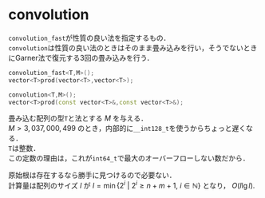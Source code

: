 # convolution
`convolution_fast`が性質の良い法を指定するもの．  
`convolution`は性質の良い法のときはそのまま畳み込みを行い，そうでないときにGarner法で復元する3回の畳み込みを行う．
```C++
convolution_fast<T,M>();
vector<T>prod(vector<T>,vector<T>);
```
```C++
convolution<T,M>();
vector<T>prod(const vector<T>&,const vector<T>&);
```
畳み込む配列の型`T`と法とする $M$ を与える．  
$M>3,037,000,499$ のとき，内部的に`__int128_t`を使うからちょっと遅くなる．  
`T`は整数．  
この定数の理由は，これが`int64_t`で最大のオーバーフローしない数だから．

原始根は存在するなら勝手に見つけるので必要ない．  
計算量は配列のサイズ $l$ が $l=\min\{2^i\ |\ 2^i\ge n+m+1,\ i\in\mathbb{N}\}$ となり， $O(l\lg l)$.  
